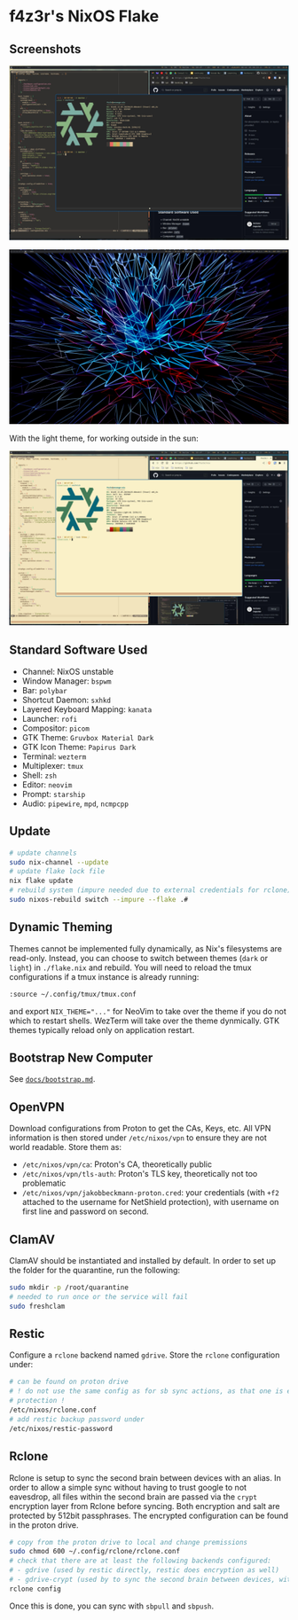 # f4z3r's NixOS Flake

## Screenshots

![](./assets/shell-quake.jpeg)


![](./assets/desktop.jpeg)


With the light theme, for working outside in the sun:

![](./assets/shell-quake-light.jpeg)

## Standard Software Used

- Channel: NixOS unstable
- Window Manager: `bspwm`
- Bar: `polybar`
- Shortcut Daemon: `sxhkd`
- Layered Keyboard Mapping: `kanata`
- Launcher: `rofi`
- Compositor: `picom`
- GTK Theme: `Gruvbox Material Dark`
- GTK Icon Theme: `Papirus Dark`
- Terminal: `wezterm`
- Multiplexer: `tmux`
- Shell: `zsh`
- Editor: `neovim`
- Prompt: `starship`
- Audio: `pipewire`, `mpd`, `ncmpcpp`

## Update

```sh
# update channels
sudo nix-channel --update
# update flake lock file
nix flake update
# rebuild system (impure needed due to external credentials for rclone)
sudo nixos-rebuild switch --impure --flake .#
```

## Dynamic Theming

Themes cannot be implemented fully dynamically, as Nix's filesystems are read-only. Instead, you can
choose to switch between themes (`dark` or `light`) in `./flake.nix` and rebuild. You will need to
reload the tmux configurations if a tmux instance is already running:

```sh
:source ~/.config/tmux/tmux.conf
```

and export `NIX_THEME="..."` for NeoVim to take over the theme if you do not which to restart
shells. WezTerm will take over the theme dynmically. GTK themes typically reload only on application
restart.

## Bootstrap New Computer

See [`docs/bootstrap.md`](./docs/bootstrap.md).

## OpenVPN

Download configurations from Proton to get the CAs, Keys, etc. All VPN information is then stored
under `/etc/nixos/vpn` to ensure they are not world readable. Store them as:

- `/etc/nixos/vpn/ca`: Proton's CA, theoretically public
- `/etc/nixos/vpn/tls-auth`: Proton's TLS key, theoretically not too problematic
- `/etc/nixos/vpn/jakobbeckmann-proton.cred`: your credentials (with `+f2` attached to the username
  for NetShield protection), with username on first line and password on second.

## ClamAV

ClamAV should be instantiated and installed by default. In order to set up the folder for the
quarantine, run the following:

```sh
sudo mkdir -p /root/quarantine
# needed to run once or the service will fail
sudo freshclam
```

## Restic

Configure a `rclone` backend named `gdrive`. Store the `rclone` configuration under:

```bash
# can be found on proton drive
# ! do not use the same config as for sb sync actions, as that one is encrypted for additional
# protection !
/etc/nixos/rclone.conf
# add restic backup password under
/etc/nixos/restic-password
```

## Rclone

Rclone is setup to sync the second brain between devices with an alias. In order to allow a simple
sync without having to trust google to not eavesdrop, all files within the second brain are passed
via the `crypt` encryption layer from Rclone before syncing. Both encryption and salt are protected
by 512bit passphrases. The encrypted configuration can be found in the proton drive.

```bash
# copy from the proton drive to local and change premissions
sudo chmod 600 ~/.config/rclone/rclone.conf
# check that there are at least the following backends configured:
# - gdrive (used by restic directly, restic does encryption as well)
# - gdrive-crypt (used by to sync the second brain between devices, with rclone encryption layer)
rclone config
```

Once this is done, you can sync with `sbpull` and `sbpush`.
